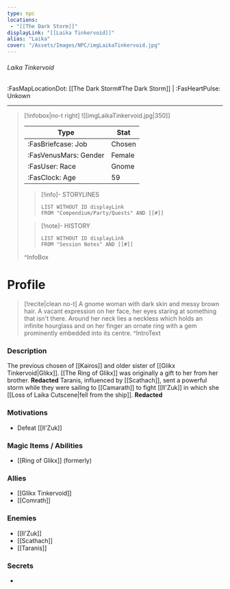 ```yaml
---
type: npc
locations:
 - "[[The Dark Storm]]"
displayLink: "[[Laika Tinkervoid]]"
alias: "Laika"
cover: "/Assets/Images/NPC/imgLaikaTinkervoid.jpg"
---
```

###### Laika Tinkervoid
<span class="sub2">:FasMapLocationDot: [[The Dark Storm#The Dark Storm]] | :FasHeartPulse: Unkown </span>
___

> [!infobox|no-t right]
> ![[imgLaikaTinkervoid.jpg|350]]
>
> | Type | Stat |
> | ---- | ---- |
> | :FasBriefcase: Job |  Chosen |
> | :FasVenusMars: Gender | Female |
> | :FasUser: Race | Gnome |
> | :FasClock: Age | 59 |
>
>> [!info]- STORYLINES
>>```dataview
>>LIST WITHOUT ID displayLink
>>FROM "Compendium/Party/Quests" AND [[#]]
>
>>[!note]- HISTORY
>>```dataview
>>LIST WITHOUT ID displayLink
>>FROM "Session Notes" AND [[#]]
>
>^InfoBox

# Profile

> [!recite|clean no-t]
>	A gnome woman with dark skin and messy brown hair. A vacant expression on her face, her eyes staring at something that isn't there. Around her neck lies a neckless which holds an infinite hourglass and on her finger an ornate ring with a gem prominently embedded into its centre.
>^IntroText

### Description
The previous chosen of [[Kairos]] and older sister of [[Glikx Tinkervoid|Glikx]]. [[The Ring of Glikx]] was originally a gift to her from her brother. **Redacted** Taranis, influenced by [[Scathach]], sent a powerful storm while they were sailing to [[Camarath]] to fight [[Il'Zuk]] in which she [[Loss of Laika Cutscene|fell from the ship]]. **Redacted**

### Motivations
- Defeat [[Il'Zuk]]

### Magic Items / Abilities
- [[Ring of Glikx]] (formerly)

### Allies
- [[Glikx Tinkervoid]]
- [[Comrath]]

### Enemies
- [[Il'Zuk]]
- [[Scathach]]
- [[Taranis]]

### Secrets
- 